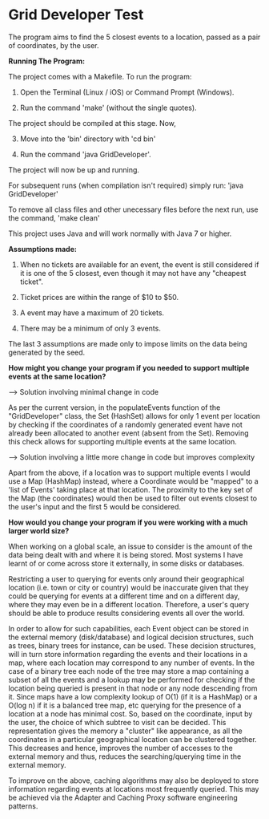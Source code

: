 # Grid Developer Test

The program aims to find the 5 closest events to a location, passed as a pair of coordinates, by the user.

**Running The Program:**

The project comes with a Makefile. To run the program:
 
 1) Open the Terminal (Linux / iOS) or Command Prompt (Windows).
 
 2) Run the command 'make' (without the single quotes).
 
 The project should be compiled at this stage. Now, 
 
 3) Move into the 'bin' directory with 'cd bin'
 
 4) Run the command 'java GridDeveloper'.
 
 The project will now be up and running.
 
 For subsequent runs (when compilation isn't required) simply run: 'java GridDeveloper'
 
 To remove all class files and other unecessary files before the next run, use the command, 'make clean'
 
 This project uses Java and will work normally with Java 7 or higher. 

**Assumptions made:**

1) When no tickets are available for an event, the event is still considered if it is one of the 5 closest, even though it
may not have any "cheapest ticket".

2) Ticket prices are within the range of $10 to $50.

3) A event may have a maximum of 20 tickets.

4) There may be a minimum of only 3 events.

The last 3 assumptions are made only to impose limits on the data being generated by the seed.

**How might you change your program if you needed to support multiple events at the same location?**

--> Solution involving minimal change in code

As per the current version, in the populateEvents function of the "GridDeveloper" class, the Set (HashSet) allows for 
only 1 event per location by checking if the coordinates of a randomly generated event have not already been allocated to 
another event (absent from the Set). Removing this check allows for supporting multiple events at the same location. 

--> Solution involving a little more change in code but improves complexity

Apart from the above, if a location was to support multiple events I would use a Map (HashMap) instead, where a Coordinate 
would be "mapped" to a 'list of Events' taking place at that location. The proximity to the key set of the Map 
(the coordinates) would then be used to filter out events closest to the user's input and the first 5 would be considered.

**How would you change your program if you were working with a much larger world size?**

When working on a global scale, an issue to consider is the amount of the data being dealt with and where it is being stored.
Most systems I have learnt of or come across store it externally, in some disks or databases.

Restricting a user to querying for events only around their geographical location (i.e. town or city or country) would be 
inaccurate given that they could be querying for events at a different time and on a different day, where they
may even be in a different location. Therefore, a user's query should be able to produce results considering events all over the world. 

In order to allow for such capabilities, each Event object can be stored in the external memory (disk/database) and logical 
decision structures, such as trees, binary trees for instance, can be used. These decision structures, will in turn store
information regarding the events and their locations in a map, where each location may correspond to any number of events. In
the case of a binary tree each node of the tree may store a map containing a subset of all the events and a 
lookup may be performed for checking if the location being queried is present in that node or any node descending from it. 
Since maps have a low complexity lookup of O(1) (if it is a HashMap) or a O(log n) if it is a balanced tree map, etc querying
for the presence of a location at a node has minimal cost. So, based on the coordinate, input by the user, the choice of 
which subtree to visit can be decided. This representation gives the memory a "cluster" like appearance, as all the 
coordinates in a particular geographical location can be clustered together. This decreases and hence, improves the number
of accesses to the external memory and thus, reduces the searching/querying time in the external memory.

To improve on the above, caching algorithms may also be deployed to store information regarding events at locations most 
frequently queried. This may be achieved via the Adapter and Caching Proxy software engineering patterns.
